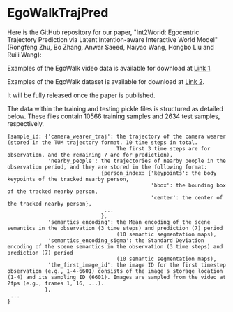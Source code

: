 # EgoWalkTrajPred

Here is the GitHub repository for our paper, "Int2World: Egocentric Trajectory Prediction via Latent Intention-aware Interactive World Model" (Rongfeng Zhu, Bo Zhang, Anwar Saeed, Naiyao Wang, Hongbo Liu and Ruili Wang):

Examples of the EgoWalk video data is available for download at [Link 1](https://drive.google.com/drive/folders/1jNs6y97eu1keCNyBiOCdzJE6CLLNLmzO?usp=sharing).

Examples of the EgoWalk dataset is available for download at [Link 2](https://drive.google.com/drive/folders/12QVoaiouw3NhAgmulVxmB-smt8ayXe4b?usp=sharing).

It will be fully released once the paper is published.

The data within the training and testing pickle files is structured as detailed below. These files contain 10566 training samples and 2634 test samples, respectively.

```
{sample_id: {'camera_wearer_traj': the trajectory of the camera wearer (stored in the TUM trajectory format. 10 time steps in total. 
                                   The first 3 time steps are for observation, and the remaining 7 are for prediction),
             'nearby_people': the trajectories of nearby people in the observation period, and they are stored in the following format:
                              {person_index: {'keypoints': the body keypoints of the tracked nearby person,
                                              'bbox': the bounding box of the tracked nearby person,
                                              'center': the center of the tracked nearby person},
                               ...
                              },                                                         
             'semantics_encoding': the Mean encoding of the scene semantics in the observation (3 time steps) and prediction (7) period 
                                   (10 semantic segmentation maps),
             'semantics_encoding_sigma': the Standard Deviation encoding of the scene semantics in the observation (3 time steps) and prediction (7) period 
                                   (10 semantic segmentation maps),
             'the_first_image_id': the image ID for the first timestep observation (e.g., 1-4-6601) consists of the image's storage location (1-4) and its sampling ID (6601). Images are sampled from the video at 2fps (e.g., frames 1, 16, ...).
            },
 ...
}
```

